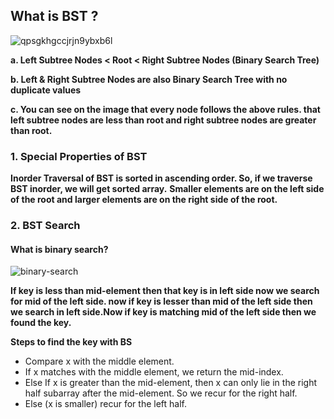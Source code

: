 ## What is BST ?


![qpsgkhgccjrjn9ybxb6l](https://user-images.githubusercontent.com/97989643/175465238-5df21823-72d6-41ce-9ec8-d7498740a082.gif)



**a. Left Subtree Nodes < Root < Right Subtree Nodes (Binary Search Tree)**

**b. Left & Right Subtree Nodes are also Binary Search Tree with no duplicate values** 

**c. You can see on the image that every node follows the above rules. that left subtree nodes are less than root and right subtree nodes are greater than root.**


### 1. Special Properties of BST

**Inorder Traversal of BST is sorted in ascending order. So, if we traverse BST inorder, we will get sorted array.** 
**Smaller elements are on the left side of the root and larger elements are on the right side of the root.**


### 2. BST Search

#### What is binary search?


![binary-search](https://user-images.githubusercontent.com/97989643/175469644-73df90d5-e475-45cd-ab63-04492bf06d70.gif)

**If key is less than mid-element then that key is in left side now we search for mid of the left side. 
now if key is lesser than mid of the left side then we search in left side.Now if key is matching mid of the left side then we found the key.**


**Steps to find the key with BS**
- Compare x with the middle element.
- If x matches with the middle element, we return the mid-index.
- Else If x is greater than the mid-element, then x can only lie in the right half subarray after the mid-element. So we recur for the right half.
- Else (x is smaller) recur for the left half.

